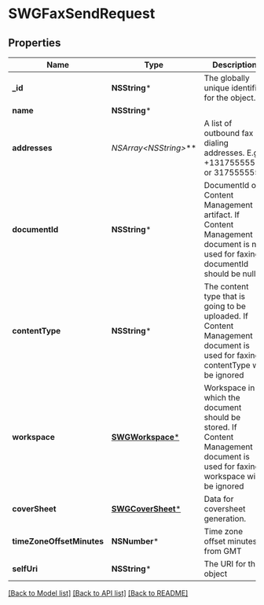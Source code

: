 # SWGFaxSendRequest

## Properties
Name | Type | Description | Notes
------------ | ------------- | ------------- | -------------
**_id** | **NSString*** | The globally unique identifier for the object. | [optional] 
**name** | **NSString*** |  | [optional] 
**addresses** | **NSArray&lt;NSString*&gt;*** | A list of outbound fax dialing addresses. E.g. +13175555555 or 3175555555 | 
**documentId** | **NSString*** | DocumentId of Content Management artifact. If Content Management document is not used for faxing, documentId should be null | [optional] 
**contentType** | **NSString*** | The content type that is going to be uploaded. If Content Management document is used for faxing, contentType will be ignored | [optional] 
**workspace** | [**SWGWorkspace***](SWGWorkspace.md) | Workspace in which the document should be stored. If Content Management document is used for faxing, workspace will be ignored | [optional] 
**coverSheet** | [**SWGCoverSheet***](SWGCoverSheet.md) | Data for coversheet generation. | [optional] 
**timeZoneOffsetMinutes** | **NSNumber*** | Time zone offset minutes from GMT | [optional] 
**selfUri** | **NSString*** | The URI for this object | [optional] 

[[Back to Model list]](../README.md#documentation-for-models) [[Back to API list]](../README.md#documentation-for-api-endpoints) [[Back to README]](../README.md)


